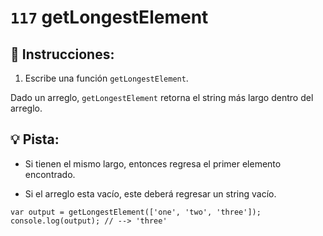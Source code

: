 # `117` getLongestElement

## 📝 Instrucciones:

1. Escribe una función `getLongestElement`.

Dado un arreglo, `getLongestElement` retorna el string más largo dentro del arreglo.

## :bulb: Pista:

* Si tienen el mismo largo, entonces regresa el primer elemento encontrado.

* Si el arreglo esta vacío, este deberá regresar un string vacío.

```Js
var output = getLongestElement(['one', 'two', 'three']);
console.log(output); // --> 'three'
```